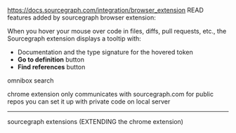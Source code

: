https://docs.sourcegraph.com/integration/browser_extension READ
features added by sourcegraph browser extension:

When you hover your mouse over code in files, diffs, pull requests, etc., the Sourcegraph extension displays a tooltip with:

-   Documentation and the type signature for the hovered token
-   **Go to definition** button
-   **Find references** button

omnibox search

chrome extension only communicates with sourcegraph.com for public repos
you can set it up with private code on local server



___
sourcegraph extensions (EXTENDING the chrome extension)
